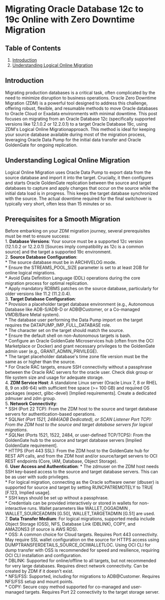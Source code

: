 # Migrating Oracle Database 12c to 19c Online with Zero Downtime Migration
## Table of Contents
1. [Introduction](##Introduction)
1. [Understanding Logical Online Migration](#understanding-logical-online-migration)

## Introduction
Migrating production databases is a critical task, often complicated by the need to minimize disruption to business operations. Oracle Zero Downtime Migration (ZDM) is a powerful tool designed to address this challenge, offering robust, flexible, and resumable methods to move Oracle databases to Oracle Cloud or Exadata environments with minimal downtime.
This post focuses on migrating from an Oracle Database 12c (specifically supported versions like 12.1.0.2 or 12.2.0.1) to a target Oracle Database 19c, using ZDM's Logical Online Migrationapproach. 
This method is ideal for keeping your source database available during most of the migration process, leveraging Oracle Data Pump for the initial data transfer and Oracle GoldenGate for ongoing replication.

## Understanding Logical Online Migration
Logical Online Migration uses Oracle Data Pump to export data from the source database and import it into the target. Crucially, it then configures and starts Oracle GoldenGate replication between the source and target databases to capture and apply changes that occur on the source while the initial data load is in progress. This keeps the target database synchronized with the source. The actual downtime required for the final switchover is typically very short, often less than 15 minutes or so.
 
## Prerequisites for a Smooth Migration
Before embarking on your ZDM migration journey, several prerequisites must be met to ensure success:  
    1. **Database Versions**: Your source must be a supported 12c version (12.1.0.2 or 12.2.0.1) [Sources imply compatibility as 12c is a common source] and the target a supported 19c environment.  
    2. **Source Database Configuration**:   
        * The source database must be in ARCHIVELOG mode.  
        * Ensure the STREAMS_POOL_SIZE parameter is set to at least 2GB for online logical migrations.  
        * Avoid Data Definition Language (DDL) operations during the core migration process for optimal replication.  
        * Apply mandatory RDBMS patches on the source database, particularly for older versions like 11.2 (11.2.0.4).  
    3. **Target Database Configuration**:   
        * Provision a placeholder target database environment (e.g., Autonomous Database like ADB-S/ADB-D or ADB@Customer, or a Co-managed VMDB/Bare Metal system).  
        * The database user performing the Data Pump import on the target requires the DATAPUMP_IMP_FULL_DATABASE role.  
        * The character set on the target should match the source.  
        * Ensure the default shell on non-Autonomous targets is bash.  
        * Configure an Oracle GoldenGate Microservices hub (often from the OCI Marketplace or Docker) and grant necessary privileges to the GoldenGate admin user (e.g., GRANT_ADMIN_PRIVILEGE).  
        * The target placeholder database's time zone file version must be the same as or higher than the source.  
        * For Oracle RAC targets, ensure SSH connectivity without a passphrase between the Oracle RAC servers for the oracle user. Check disk group or file system size and usage for adequate storage.  
    4. **ZDM Service Host**: A standalone Linux server (Oracle Linux 7, 8 or RHEL 8, 9 on x86-64) with sufficient free space (>= 100 GB) and required OS packages (expect, glibc-devel) [Implied requirements]. Create a dedicated zdmuser and zdm group.  
    5. **Network Connectivity**:   
        * SSH (Port 22 TCP): From the ZDM host to the source and target database servers for authentication-based operations.  
        * SQL*Net (Port 1521, 2484(ADB Dedicated), or SCAN Listener Port TCP): From the ZDM host to the source and target database servers for logical migrations.  
        * SQL*Net (Ports 1521, 1522, 2484, or user-defined TCP/TCPS): From the GoldenGate hub to the source and target database servers [Implied GoldenGate requirement].  
        * HTTPS (Port 443 SSL): From the ZDM host to the GoldenGate hub for REST API calls, and from the ZDM host and/or source/target servers to OCI REST endpoints (Core, IAM, Database, Object Storage).  
    6. **User Access and Authentication**: 
        * The zdmuser on the ZDM host needs SSH key-based access to the source and target database servers. This can be as user with sudo privileges.  
        * For logical migration, connecting as the Oracle software owner (dbuser) is supported for source and target by setting RUNCPATREMOTELY to TRUE [F.123, Implied usage].  
        * SSH keys should be set up without a passphrase.  
        * Credentials can be provided interactively or stored in wallets for non-interactive runs. Wallet parameters like WALLET_OGGADMIN , WALLET_SOURCEADMIN [G.50], WALLET_TARGETADMIN [G.51] are used.  
    7. **Data Transfer Medium**: For logical migrations, supported media include Object Storage (OSS), NFS, Database Link (DBLINK), COPY, and AMAZONS3 (if source is AWS RDS).   
        * OSS: A common choice for Cloud targets. Requires Port 443 connectivity. May require SSL wallet configuration on the source for HTTPS access using DUMPTRANSFERDETAILS_SOURCE_OCIWALLETLOC. Using OCI CLI for dump transfer with OSS is recommended for speed and resilience, requiring OCI CLI installation and configuration.  
        * DBLINK: Supported for online/offline to all targets, but not recommended for very large databases. Requires direct network connectivity. Can be created by ZDM if it doesn't exist.  
        * NFS/FSS: Supported, including for migrations to ADB@Customer. Requires NFS/FSS setup and mount points.  
        * COPY: Secure copy method supported for co-managed and user-managed targets. Requires Port 22 connectivity to the target storage server.  

